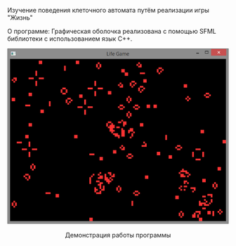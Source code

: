 Изучение поведения клеточного автомата путём реализации игры "Жизнь"

О программе:
Графическая оболочка реализована с помощью SFML библиотеки с использованием язык C++.
<div align="center">
    <img src="game_life.png" >
    <p>Демонстрация работы программы</p>
</div>
